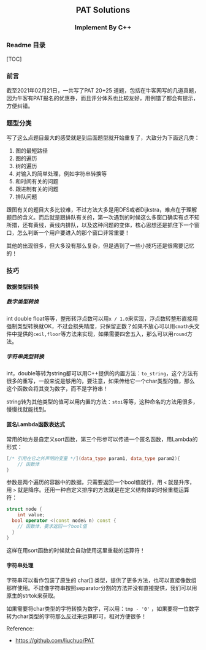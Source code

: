 <h2 align="center">PAT Solutions</h2>
<h3 style="color:'red';" align="center">Implement By C++</h3>

### Readme 目录

[TOC]

### 前言

截至2021年02月21日，一共写了PAT 20+25 道题，包括在牛客网写的几道真题，因为牛客有PAT报名的优惠券，而且评分体系也比较友好，用例错了都会有提示，方便纠错。

### 题型分类

写了这么点题目最大的感受就是到后面题型就开始重复了，大致分为下面这几类：

1. 图的最短路径
2. 图的遍历
3. 树的遍历
4. 对输入的简单处理，例如字符串转换等
5. 和时间有关的问题
6. 跟进制有关的问题
7. 排队问题

跟图有关的题目大多比较难，不过方法大多是用DFS或者Dijkstra，难点在于理解题目的含义。而后就是跟排队有关的，第一次遇到的时候这么多窗口确实有点不知所措，还有黄线，黄线内排队，以及这种问题的变体，核心思想还是抓住下一个窗口，怎么判断一个用户要进入的那个窗口非常重要！

其他的出现很多，但大多没有那么复杂，但是遇到了一些小技巧还是很需要记忆的！

### 技巧

#### 数据类型转换

##### 数字类型转换

int double float等等，整形转浮点数可以用`x / 1.0`来实现，浮点数转整形直接用强制类型转换就OK，不过会损失精度，只保留正数？如果不放心可以用`cmath`头文件中提供的`ceil,floor`等方法来实现，如果需要四舍五入，那么可以用`round`方法。

##### 字符串类型转换

int，double等转为string都可以用C++提供的内置方法：`to_string`，这个方法有很多的重写，一般来说是够用的，要注意，如果传给它一个char类型的值，那么这个函数会将其变为数字，而不是字符串！

string转为其他类型的值可以用内置的方法：`stoi`等等，这种命名的方法用很多，慢慢找就能找到。

#### 匿名Lambda函数表达式

常用的地方是自定义sort函数，第三个形参可以传递一个匿名函数，用Lambda的形式：

```cpp
[/* 引用在它之外声明的变量 */](data_type param1, data_type param2){
	// 函数体
}
```

参数是两个遍历的容器中的数据，只需要返回一个bool值就行，用 `<` 就是升序，用 `>` 就是降序。还用一种自定义排序的方法就是在定义结构体的时候重载运算符：

```cpp
struct node {
	int value;
  bool operator <(const node& n) const {
  	// 函数体，要求返回一个bool值
  }
}
```

这样在用sort函数的时候就会自动使用这里重载的运算符！

#### 字符串处理

字符串可以看作包装了原生的 char[] 类型，提供了更多方法，也可以直接像数组那样使用。不过像字符串按照separator分割的方法并没有直接提供，我们可以用原生的strtok来获取。

如果需要将char类型的字符转换为数字，可以用：`tmp - '0'` ，如果要将一位数字转为char类型的字符那么反过来运算即可，相对方便很多！



Reference: 

- https://github.com/liuchuo/PAT

